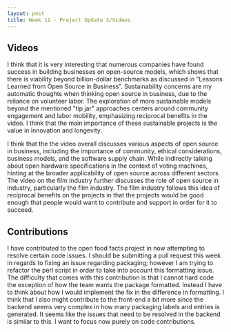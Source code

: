 ```yaml
---
layout: post
title: Week 11 - Project Update 3/Videos
---
```

## Videos
I think that it is very interesting that numerous companies have found success in building businesses on open-source models, which shows that there is viability beyond billion-dollar benchmarks as discussed in “Lessons Learned from Open Source in Business”. Sustainability concerns are my automatic thoughts when thinking open source in business, due to the reliance on volunteer labor. The exploration of more sustainable models beyond the mentioned "tip jar" approaches centers around community engagement and labor mobility, emphasizing reciprocal benefits in the video. I think that the main importance of these sustainable projects is the value in innovation and longevity. 
<!--more-->
I think that the the video overall discusses various aspects of open source in business, including the importance of community, ethical considerations, business models, and the software supply chain. While indirectly talking about open hardware specifications in the context of voting machines, hinting at the broader applicability of open source across different sectors. The video on the film industry further discusses the role of open source in industry, particularly the film industry. The film industry follows this idea of reciprocal benefits on the projects in that the projects would be good enough that people would want to contribute and support in order for it to succeed.

## Contributions
I have contributed to the open food facts project in now attempting to resolve certain code issues. I should be submitting a pull request this week in regards to fixing an issue regarding packaging; however I am trying to refactor the perl script in order to take into account this formatting issue. The difficulty that comes with this contribution is that I cannot hard code the exception of how the team wants the package formatted. Instead I have to think about how I would implement the fix in the difference in formatting. I think that I also might contribute to the front-end a bit more since the backend seems very complex in how many packaging labels and entries is generated. It seems like the issues that need to be resolved in the backend is similar to this. I want to focus now purely on code contributions.
